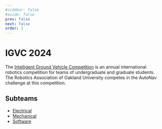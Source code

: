 ```yaml
---
#sidebar: false
#aside: false
prev: false
next: false
order: 1
---
```


# IGVC 2024

The [Intelligent Ground Vehicle Competition](http://www.igvc.org/) is an annual international robotics competition for teams of undergraduate and graduate students. The Robotics Association of Oakland University competes in the AutoNav challenge at this competition. 



## Subteams 

- [Electrical](./electrical/index.md)
- [Mechanical](./mechanical/index.md)
- [Software](./software/index.md)
